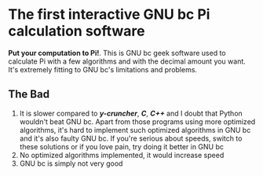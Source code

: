 # The first interactive GNU bc Pi calculation software

**Put your computation to Pi!**. This is GNU bc geek software used to calculate Pi with a few algorithms and with the decimal amount you want. It's extremely fitting to GNU bc's limitations and problems.

## The Bad

1. It is slower compared to ***y-cruncher***, ***C***, ***C++*** and I doubt that Python wouldn't beat GNU bc. Apart from those programs using more optimized algorithms, it's hard to implement such optimized algorithms in GNU bc and it's also faulty GNU bc. If you're serious about speeds, switch to these solutions or if you love pain, try doing it better in GNU bc
2. No optimized algorithms implemented, it would increase speed
3. GNU bc is simply not very good
